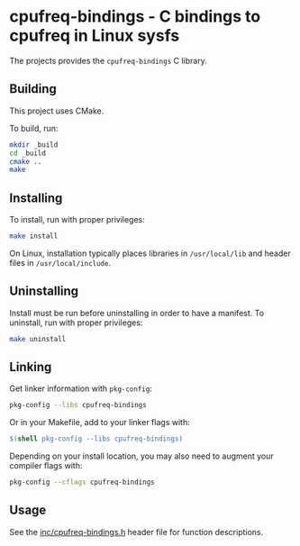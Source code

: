 # cpufreq-bindings - C bindings to cpufreq in Linux sysfs

The projects provides the `cpufreq-bindings` C library.

## Building

This project uses CMake.

To build, run:

``` sh
mkdir _build
cd _build
cmake ..
make
```

## Installing

To install, run with proper privileges:

``` sh
make install
```

On Linux, installation typically places libraries in `/usr/local/lib` and header files in `/usr/local/include`.

## Uninstalling

Install must be run before uninstalling in order to have a manifest.
To uninstall, run with proper privileges:

``` sh
make uninstall
```

## Linking

Get linker information with `pkg-config`:

``` sh
pkg-config --libs cpufreq-bindings
```

Or in your Makefile, add to your linker flags with:

``` Makefile
$(shell pkg-config --libs cpufreq-bindings)
```

Depending on your install location, you may also need to augment your compiler flags with:

``` sh
pkg-config --cflags cpufreq-bindings
```

## Usage

See the [inc/cpufreq-bindings.h](inc/cpufreq-bindings.h) header file for function descriptions.
